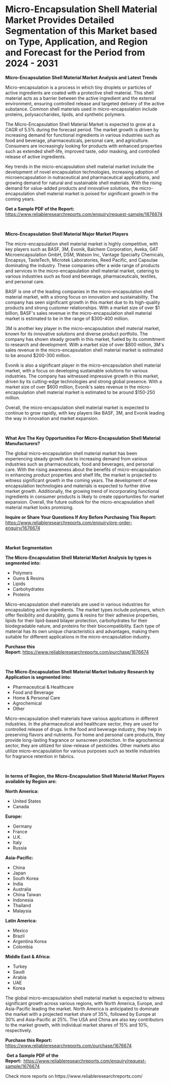 <p><h1>Micro-Encapsulation Shell Material Market Provides Detailed Segmentation of this Market based on Type, Application, and Region and Forecast for the Period from 2024 - 2031</h1></p><p><strong>Micro-Encapsulation Shell Material Market Analysis and Latest Trends</strong></p>
<p><p>Micro-encapsulation is a process in which tiny droplets or particles of active ingredients are coated with a protective shell material. This shell material acts as a barrier between the active ingredient and the external environment, ensuring controlled release and targeted delivery of the active substance. Common shell materials used in micro-encapsulation include proteins, polysaccharides, lipids, and synthetic polymers.</p><p>The Micro-Encapsulation Shell Material Market is expected to grow at a CAGR of 5.5% during the forecast period. The market growth is driven by increasing demand for functional ingredients in various industries such as food and beverage, pharmaceuticals, personal care, and agriculture. Consumers are increasingly looking for products with enhanced properties such as extended shelf-life, improved taste, odor masking, and controlled release of active ingredients.</p><p>Key trends in the micro-encapsulation shell material market include the development of novel encapsulation technologies, increasing adoption of microencapsulation in nutraceutical and pharmaceutical applications, and growing demand for natural and sustainable shell materials. With the rising demand for value-added products and innovative solutions, the micro-encapsulation shell material market is poised for significant growth in the coming years.</p></p>
<p><strong>Get a Sample PDF of the Report:&nbsp;</strong> <a href="https://www.reliableresearchreports.com/enquiry/request-sample/1676674">https://www.reliableresearchreports.com/enquiry/request-sample/1676674</a></p>
<p>&nbsp;</p>
<p><strong>Micro-Encapsulation Shell Material Major Market Players</strong></p>
<p><p>The micro-encapsulation shell material market is highly competitive, with key players such as BASF, 3M, Evonik, Balchem Corporation, Aveka, GAT Microencapsulation GmbH, DSM, Watson Inc, Vantage Specialty Chemicals, Encapsys, TasteTech, Microtek Laboratories, Reed Pacific, and Capsulae dominating the industry. These companies offer a wide range of products and services in the micro-encapsulation shell material market, catering to various industries such as food and beverage, pharmaceuticals, textiles, and personal care.</p><p>BASF is one of the leading companies in the micro-encapsulation shell material market, with a strong focus on innovation and sustainability. The company has seen significant growth in this market due to its high-quality products and strong customer relationships. With a market size of over $1 billion, BASF's sales revenue in the micro-encapsulation shell material market is estimated to be in the range of $300-400 million.</p><p>3M is another key player in the micro-encapsulation shell material market, known for its innovative solutions and diverse product portfolio. The company has shown steady growth in this market, fueled by its commitment to research and development. With a market size of over $800 million, 3M's sales revenue in the micro-encapsulation shell material market is estimated to be around $200-300 million.</p><p>Evonik is also a significant player in the micro-encapsulation shell material market, with a focus on developing sustainable solutions for various industries. The company has witnessed impressive growth in this market, driven by its cutting-edge technologies and strong global presence. With a market size of over $600 million, Evonik's sales revenue in the micro-encapsulation shell material market is estimated to be around $150-250 million.</p><p>Overall, the micro-encapsulation shell material market is expected to continue to grow rapidly, with key players like BASF, 3M, and Evonik leading the way in innovation and market expansion.</p></p>
<p>&nbsp;</p>
<p><strong>What Are The Key Opportunities For Micro-Encapsulation Shell Material Manufacturers?</strong></p>
<p><p>The global micro-encapsulation shell material market has been experiencing steady growth due to increasing demand from various industries such as pharmaceuticals, food and beverages, and personal care. With the rising awareness about the benefits of micro-encapsulation in enhancing product properties and shelf life, the market is projected to witness significant growth in the coming years. The development of new encapsulation technologies and materials is expected to further drive market growth. Additionally, the growing trend of incorporating functional ingredients in consumer products is likely to create opportunities for market expansion. Overall, the future outlook for the micro-encapsulation shell material market looks promising.</p></p>
<p><strong>Inquire or Share Your Questions If Any Before Purchasing This Report:</strong> <a href="https://www.reliableresearchreports.com/enquiry/pre-order-enquiry/1676674">https://www.reliableresearchreports.com/enquiry/pre-order-enquiry/1676674</a></p>
<p>&nbsp;</p>
<p><strong>Market Segmentation</strong></p>
<p><strong>The Micro-Encapsulation Shell Material Market Analysis by types is segmented into:</strong></p>
<p><ul><li>Polymers</li><li>Gums & Resins</li><li>Lipids</li><li>Carbohydrates</li><li>Proteins</li></ul></p>
<p><p>Micro-encapsulation shell materials are used in various industries for encapsulating active ingredients. The market types include polymers, which offer flexibility and durability, gums & resins for their adhesive properties, lipids for their lipid-based bilayer protection, carbohydrates for their biodegradable nature, and proteins for their biocompatibility. Each type of material has its own unique characteristics and advantages, making them suitable for different applications in the micro-encapsulation industry.</p></p>
<p><strong>Purchase this Report:&nbsp;</strong><a href="https://www.reliableresearchreports.com/purchase/1676674">https://www.reliableresearchreports.com/purchase/1676674</a></p>
<p>&nbsp;</p>
<p><strong>The Micro-Encapsulation Shell Material Market Industry Research by Application is segmented into:</strong></p>
<p><ul><li>Pharmaceutical & Healthcare</li><li>Food and Beverage</li><li>Home & Personal Care</li><li>Agrochemical</li><li>Other</li></ul></p>
<p><p>Micro-encapsulation shell materials have various applications in different industries. In the pharmaceutical and healthcare sector, they are used for controlled release of drugs. In the food and beverage industry, they help in preserving flavors and nutrients. For home and personal care products, they provide long-lasting fragrance or sunscreen protection. In the agrochemical sector, they are utilized for slow-release of pesticides. Other markets also utilize micro-encapsulation for various purposes such as textile industries for fragrance retention in fabrics.</p></p>
<p>&nbsp;</p>
<p><strong>In terms of Region, the Micro-Encapsulation Shell Material Market Players available by Region are:</strong></p>
<p>
    <p> <strong> North America: </strong>
        <ul>
            <li>United States</li>
            <li>Canada</li>
        </ul>
        </p> 
    <p> <strong> Europe: </strong>
        <ul>
            <li>Germany</li>
            <li>France</li>
            <li>U.K.</li>
            <li>Italy</li>
            <li>Russia</li>
        </ul>
        </p> 
    <p> <strong> Asia-Pacific: </strong>
        <ul>
            <li>China</li>
            <li>Japan</li>
            <li>South Korea</li>
            <li>India</li>
            <li>Australia</li>
            <li>China Taiwan</li>
            <li>Indonesia</li>
            <li>Thailand</li>
            <li>Malaysia</li>
        </ul>
        </p> 
    <p> <strong> Latin America: </strong>
        <ul>
            <li>Mexico</li>
            <li>Brazil</li>
            <li>Argentina Korea</li>
            <li>Colombia</li>
        </ul>
        </p> 
    <p> <strong> Middle East & Africa: </strong>
        <ul>
            <li>Turkey</li>
            <li>Saudi</li>
            <li>Arabia</li>
            <li>UAE</li>
            <li>Korea</li>
        </ul>
    </p>
    </p>
<p><p>The global micro-encapsulation shell material market is expected to witness significant growth across various regions, with North America, Europe, and Asia-Pacific leading the market. North America is anticipated to dominate the market with a projected market share of 35%, followed by Europe at 30% and Asia-Pacific at 25%. The USA and China are also key contributors to the market growth, with individual market shares of 15% and 10%, respectively.</p></p>
<p><strong>Purchase this Report: </strong><a href="https://www.reliableresearchreports.com/purchase/1676674">https://www.reliableresearchreports.com/purchase/1676674</a></p>
<p>&nbsp;<strong>Get a Sample PDF of the Report:&nbsp;&nbsp;</strong><a href="https://www.reliableresearchreports.com/enquiry/request-sample/1676674">https://www.reliableresearchreports.com/enquiry/request-sample/1676674</a></p>
<p><strong></strong></p>
<p>Check more reports on https://www.reliableresearchreports.com/</p>